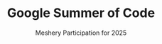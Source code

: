---
layout: gsoc
title: "Google Summer of Code"
permalink: /programs/gsoc/2025
excerpt: "Meshery - Google Summer of Code 2025"
subtitle: "Meshery Participation for 2025"
image: images/programs/gsoc.png
thumbnail: images/programs/gsoc.svg
link: /programs/gsoc/2025

description: |
  As a self-service engineering platform, Meshery enables collaborative design and operation of cloud native infrastructure.
  As a mentee, you will learn cloud native infrastructure management techniques, and will increase your understanding of distributed systems challenges and how to properly implement best-practice patterns of modern software design.
  To best position your candidacy, start participating in the project so that you can self-assess your readiness and interest. We work hard to guarantee your success. That starts with your own internal reflection of whether the project and community are a fit for you.
  Engage in an area in which you think you can make an impact. And if you are being impactful and consistent, eventually we will bring the internship to you. Moreover you will take away exactly the same real value that an internship offers: experience and relationships.
timeline:
  - "January 27 - Organization applications open"
  - "February 27 - Accepted GSoC Organizations announced"
  - "March 24 - Students submit their proposals"
  - "May 8 - Accepted GSoC contributor projects announced"
  - "June 2 - Contributor coding officially begins"
  - "November 19 - Successful GSoC contributor projects are announced"
timeline_link: "https://developers.google.com/open-source/gsoc/timeline"

projects_title: "GSOC 2025 Projects"
projects:
  - title: "Project 1. Support for Azure in Meshery"
    description: |
      Enhance Meshery's orchestration capabilities to include support for Azure using Azure Service Operator. The [Azure Service Operator](https://azure.github.io/azure-service-operator) (ASO) provides a wide variety of Azure Resources via Kubernetes custom resources as first-class [Meshery Models](https://docs.meshery.io/concepts/logical/models). This involves enabling Meshery to manage and orchestrate Azure services and their resources, similar to how it handles other Kubernetes resources.  The project will also include generating support for Azure services and their resources in Meshery's Model generator.
    outcomes:
      - "Meshery will be able to orchestrate and manage all Azure services supported by ASO. This includes the ability to discover, configure, deploy, and operate the lifecycle of Azure services through Meshery."
      - "The Meshery Model generator will be updated to automatically generate models for Azure services, simplifying their integration and management within Meshery. This will be an officially supported feature of Meshery."
    skills: "Golang, Kubernetes, Azure, well-written and well-spoken English"
    size: "large (~175 hour projects)"
    mentors:
      - name: "Mia Grenell"
        link: "mailto:mia.grenell2337@gmail.com"
      - name: "Lee Calcote"
        link: "https://layer5.io/community/members/lee-calcote"
    issue: "https://github.com/meshery/meshery/issues/11244"

  - title: "Project 2. End-to-End testing of Meshery CLI using BATS"
    description: |
      Meshery CLI is the command line interface for Meshery. Meshery CLI, otherwise known as `mesheryctl`, is a client of Meshery Server’s REST API. The other client is Meshery UI and just like Meshery UI, Meshery CLI is a user experience. It provides a way to interact with Meshery and perform various operations such as installing, configuring, and managing cloud native infrastructure.
      Each test case is designed to mimic the experience that a Meshery CLI user might have while interacting with `mesheryctl` in their terminal of choice. In this sense, `mesheryctl` tests run end-to-end with each pull request submitted containing changes to either the /mesheryctl or the /server directories in the meshery/meshery repository, ensuring that changes included in those pull requests do not break the existing CLI functionality.
    outcomes:
      - New test cases for Meshery CLI
      - Test coverage defined in the Meshery Test Plan
      - A significant set of new test cases written for `mesheryctl`.
      - Tests need to be implemented using [BATS framework](https://bats-core.readthedocs.io/en/stable/).
      - Development of tests using best practices defined in the [end-to-end testing guide](https://docs.meshery.io/project/contributing/contributing-cli-tests) of Meshery CLI.

    skills: "Golang, Krew, Kubernetes, English"
    size: "medium (~175 hour projects)"
    mentors:
      - name: "Matthieu Evrin"
        link: "https://layer5.io/community/members/matthieu-evrin"
      - name: "Lee Calcote"
        link: "https://layer5.io/community/members/lee-calcote"
    issue: "https://github.com/meshery/meshery/issues/11869"

  - title: "Project 3. Kubectl Plugin for MeshSync Snapshot"
    description: |
      Develop a kubectl plugin via krew that allows users to temporarily deploy [MeshSync](https://docs.meshery.io/concepts/architecture/meshsync), capture the state of their cluster, and then import the snapshot into Meshery for offline infrastructure management. The plugin will serve as a lightweight alternative to a full Meshery deployment while still enabling Meshery Server to understand the state and configuration of Kubernetes cluster, simplyfying common networking challenges between the cluster and Meshery Server.
      [See https://github.com/meshery/kubectl-meshsync-snapshot](https://github.com/meshery/kubectl-meshsync-snapshot)
    outcomes:
      - "A functional kubectl plugin that facilitates capturing a MeshSync snapshot of Kubernetes cluster resources."
      - "Improved networking efficiency, reducing the complexity of connecting Kubernetes clusters with Meshery Server."
      - "Support for selective snapshot capture, including single resources, namespaces, or entire cluster visualizations."
      - "Read-only access mode to generate snapshots without requiring full Meshery deployment."
    skills: "Kubernetes, Golang, well-written and well-spoken English."
    size: "medium (~175 hour projects)"
    mentors:
      - name: "Marcus Ringblom"
        link: "https://github.com/marblom007"
      - name: "Lee Calcote"
        link: "https://layer5.io/community/members/lee-calcote"
    issue: "https://github.com/meshery/meshery/issues/14031"

  - title: "Project 4. Distributed client-side inference with WASM and OPA in Meshery"
    description: |
      Meshery's highly dynamic infrastructure configuration capabilities require real-time evaluation of complex policies. Policies of various types and with a high number of parameters need to be evaluted client-side. With policies expressed in Rego, the goal of this project is to incorporate use of the [https://github.com/open-policy-agent/golang-opa-wasm](https://github.com/open-policy-agent/golang-opa-wasm) project into Meshery UI, so that a powerful, real-time user experience is possible.
    outcomes:
      - "The goal of this project is to enhance Meshery's infrastructure configuration capabilities by incorporating real-time policy evaluation using the golang-opa-wasm project."
      - "This project will integrate the capabilities of golang-opa-wasm into the Meshery UI, enabling users to experience the existing, powerful, server-side policy evaluation client-side."
    skills: "WebAssembly, Golang, Open Policy Agent, well-written and well-spoken English."
    size: "large (~350 hour projects)"
    mentors:
      - name: "Edward Corley"
        link: "https://github.com/codesafari10"
      - name: "Lee Calcote"
        link: "https://layer5.io/community/members/lee-calcote"
    issue: "https://github.com/meshery/meshery/issues/13555"

  - title: "Project 5. Meshery Model Support for kro ResourceGraphDefinitions (RGDs)"
    description: |
      Enhance Meshery's existing orchestration capabilities to include support for kro ResourceGraphDefinitions (RGDs) as first-class [Meshery Models](https://docs.meshery.io/concepts/logical/models).
      This involves enabling Meshery to manage and orchestrate RGDs, similar to how it handles other Kubernetes resources.
      The project will also include generating support for ResourceGraphDefinition in Meshery's Model generator.
    outcomes:
      - "Meshery will be able to orchestrate and manage kro RGDs. This includes the ability to deploy, configure, and manage the lifecycle of RGDs through Meshery."
      - "The Meshery Model generator will be updated to automatically generate models for kro RGDs, simplifying their integration and management within Meshery."
      - "This will be an officially supported feature of Meshery."
    skills: " Golang, Cuelang, Well-written and well-spoken English, Kubernetes, DevOps"
    size: "large (~350 hour projects)"
    mentors:
      - name: "Cooper Fitzgerald"
        link: "https://github.com/ritzorama"
      - name: "Mia Grenell"
        link: "https://github.com/miacycle"
    issue: "https://github.com/meshery/meshery/issues/13520"

  - title: "Project 6. Hands-on tutorials using Meshery Playground"
    description: |
      Learning paths with hands-on labs are a crucial resource for DevOps engineers and cloud-native practitioners. The Meshery Playground provides a live cluster environment, making it an ideal platform for learning every kind of cloud and cloud native technology. Meshery Docs is in need of comprehensive tutorials and scenarios covering common infrastructure management use cases.
      Mission is to create and publish a series of hands-on tutorials using Meshery Playground. Each tutorial will include step-by-step guides, live demonstrations, and interactive labs using the Playground allowing learners to apply their knowledge directly without the hassle of any configuration.These tutorials will be reviewed by various project maintainers and then published in [guides/tutorials](https://docs.meshery.io/guides/tutorials).
    outcomes:
      - "10+ new tutorials published in Meshery Docs."
      - "Each tutorial should be interactive, guiding users through infrastructure."
      - "Tutorials should vary in complexity, catering to beginners and advanced learners."
    skills: " written English, Markdown, Kubernetes, DevOps, and hands-on experience with cloud-native tools."
    size: "medium (~175 hour projects)"
    mentors:
      - name: "Sangram Rath"
        link: "https://layer5.io/community/members/sangram-rath"
      - name: "Lee Calcote"
        link: "https://layer5.io/community/members/lee-calcote"
    issue: "https://github.com/meshery/meshery/issues/13521"

  - title: "Project 7. Kanvas Snapshot Kubectl Plugin"
    description: |
      Kubernetes manifests, especially collections of them, can be complex. This plugin will bridge the gap between Kubernetes cluster and workflow configurations and their visual representation in Kanvas Snapshots. The plugin will allow users to generate a visual snapshot of the combination of multiple Kubernetes manifest files, each containing one or more Kubernetes resources. Users will be able to receive these snapshots either via email or as a URL displayed directly in the terminal.
      [See https://github.com/meshery/kubectl-kanvas-snapshot](https://github.com/meshery/kubectl-kanvas-snapshot)
    outcomes:
      - "A functional kubectl plugin that integrates with Meshery to generate Kanvas Snapshots from Kubernetes manifests."
      - "Support for both synchronous and asynchronous delivery, allowing users to receive snapshots via email or directly in the terminal."
    skills: "Golang, Krew, Kubernetes, well-written and well-spoken English"
    size: "large (~175 hour projects)"
    mentors:
      - name: "Jamie Plu"
        link: "https://github.com/jamieplu"
      - name: "James Horton"
        link: "https://github.com/hortison"
    issue: "https://github.com/meshery/meshery/issues/12036"

  - title: "Project 8. Expanding E2E test coverage in Meshery using Playwright"
    description: |
      Meshery integrates with many other CNCF projects and technologies. Sustaining those integrations is only possible through automation. To automate functional integration and end-to-end testing, Meshery now uses Playwright as one of the tools for browser testing. End-to-end tests run with each pull request to ensure that changes do not break existing functionality. Expanding the coverage of E2E tests is crucial to improving the reliability of Meshery’s UI and workflows. This project focuses on writing Playwright-based tests for more Meshery components, ensuring robust test coverage across the platform.
    outcomes:
      - "Development of comprehensive E2E test cases for additional Meshery components using Playwright."
    skills: "JavaScript, Playwright, GitHub Workflows, familiarity with React or Nextjs would be helpful, CI/CD."
    size: "medium (~175 hour projects)"
    mentors:
      - name: "Ian Whitney"
        link: "https://layer5.io/community/members/ian-whitney"
      - name: "Lee Calcote"
        link: "https://layer5.io/community/members/lee-calcote"
    issue: "https://github.com/meshery/meshery/issues/13514"
---